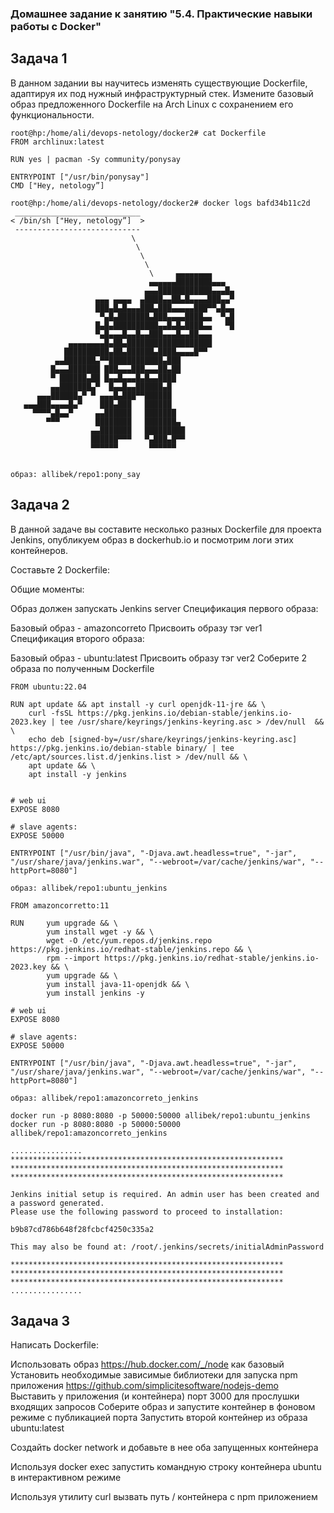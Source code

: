 ### Домашнее задание к занятию "5.4. Практические навыки работы с Docker"

## Задача 1
В данном задании вы научитесь изменять существующие Dockerfile, адаптируя их под нужный инфраструктурный стек.
Измените базовый образ предложенного Dockerfile на Arch Linux c сохранением его функциональности.

```
root@hp:/home/ali/devops-netology/docker2# cat Dockerfile 
FROM archlinux:latest

RUN yes | pacman -Sy community/ponysay

ENTRYPOINT ["/usr/bin/ponysay"]
CMD ["Hey, netology”]
```
```
root@hp:/home/ali/devops-netology/docker2# docker logs bafd34b11c2d
 ____________________________ 
< /bin/sh ["Hey, netology”]  >
 ---------------------------- 
                           \                         
                            \                        
                             \                       
                              \                      
                               \     ▄▄▄▄▄▄▄▄        
                               ▄▄▄▄▄▄████████▄▄▄     
                              ▄▄▄████████████▄▄▄█▄   
                   ▄▄▄ ▄▄▄▄  ▄████▄▄██▄█▄▄▄▄███▄▄▀   
                   ███▄█▄█▄▄▄███▄███▄▄▄▄▄███▀▀▄█▄▄   
                    ▀▄█▄███████▄███▄▄▄▄████▄▄  ▀▄█   
                   █▄█▄██████████▄▄█▄█▄████▄▄   ▀█   
                   ▀▄█▄▄▄█▄▄█▄▄███▄▄▄█▄▄██▄▄▄        
             ▄▄▄▄▄▄▄▄█▄██▄███████████████████        
            ██████████▄██▄██████▄████▄▄▄▄█▀▀         
          ▄▄███████▄▀▀████████████▄███               
         █▄▄▄███████ ███▄▄▄███▄▄▄██▄██               
         ▀ ██████▄██ █▄▄█▄▄▄█▄█▄▄████                
         ▄▄███████▄▀  █▄▄█▄▄██████▄█                 
      ▄▄▄██████▄▀ ▀ ▄▄▄█▄███▀▀██████                 
   ▄▄▄███▄▄▄▄█▄▀    ███▄███   ██████                 
     ▀▀▀▀▄█▄▄▀     ▄▄██████   ███████                
        ▀▀▀        ████████   ███████▄               
                  ▄▄███████   █████████              
                  ██████▀▀▀   ▀▄███▄█▀▀              
                  ▀▀▀▀▀▀       ▀▀▀▀▀▀                
                                                    
```

```
образ: allibek/repo1:pony_say
```



## Задача 2
В данной задаче вы составите несколько разных Dockerfile для проекта Jenkins, опубликуем образ в dockerhub.io и посмотрим логи этих контейнеров.

Составьте 2 Dockerfile:

Общие моменты:

Образ должен запускать Jenkins server
Спецификация первого образа:

Базовый образ - amazoncorreto
Присвоить образу тэг ver1
Спецификация второго образа:

Базовый образ - ubuntu:latest
Присвоить образу тэг ver2
Соберите 2 образа по полученным Dockerfile
```
FROM ubuntu:22.04

RUN apt update && apt install -y curl openjdk-11-jre && \
	curl -fsSL https://pkg.jenkins.io/debian-stable/jenkins.io-2023.key | tee /usr/share/keyrings/jenkins-keyring.asc > /dev/null  && \
	echo deb [signed-by=/usr/share/keyrings/jenkins-keyring.asc] https://pkg.jenkins.io/debian-stable binary/ | tee /etc/apt/sources.list.d/jenkins.list > /dev/null && \
	apt update && \
	apt install -y jenkins


# web ui
EXPOSE 8080

# slave agents:
EXPOSE 50000

ENTRYPOINT ["/usr/bin/java", "-Djava.awt.headless=true", "-jar", "/usr/share/java/jenkins.war", "--webroot=/var/cache/jenkins/war", "--httpPort=8080"]

```
```
образ: allibek/repo1:ubuntu_jenkins
```

```
FROM amazoncorretto:11

RUN     yum upgrade && \
        yum install wget -y && \
        wget -O /etc/yum.repos.d/jenkins.repo https://pkg.jenkins.io/redhat-stable/jenkins.repo && \
        rpm --import https://pkg.jenkins.io/redhat-stable/jenkins.io-2023.key && \
        yum upgrade && \
        yum install java-11-openjdk && \
        yum install jenkins -y

# web ui
EXPOSE 8080

# slave agents:
EXPOSE 50000

ENTRYPOINT ["/usr/bin/java", "-Djava.awt.headless=true", "-jar", "/usr/share/java/jenkins.war", "--webroot=/var/cache/jenkins/war", "--httpPort=8080"]
```

```
образ: allibek/repo1:amazoncorreto_jenkins
```

```
docker run -p 8080:8080 -p 50000:50000 allibek/repo1:ubuntu_jenkins
docker run -p 8080:8080 -p 50000:50000 allibek/repo1:amazoncorreto_jenkins

................
*************************************************************
*************************************************************
*************************************************************

Jenkins initial setup is required. An admin user has been created and a password generated.
Please use the following password to proceed to installation:

b9b87cd786b648f28fcbcf4250c335a2

This may also be found at: /root/.jenkins/secrets/initialAdminPassword

*************************************************************
*************************************************************
*************************************************************
................
```






## Задача 3
Написать Dockerfile:

Использовать образ https://hub.docker.com/_/node как базовый
Установить необходимые зависимые библиотеки для запуска npm приложения https://github.com/simplicitesoftware/nodejs-demo
Выставить у приложения (и контейнера) порт 3000 для прослушки входящих запросов
Соберите образ и запустите контейнер в фоновом режиме с публикацией порта
Запустить второй контейнер из образа ubuntu:latest

Создайть docker network и добавьте в нее оба запущенных контейнера

Используя docker exec запустить командную строку контейнера ubuntu в интерактивном режиме

Используя утилиту curl вызвать путь / контейнера с npm приложением

```


```

